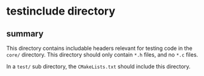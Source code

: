 # testinclude directory

## summary

This directory contains includable headers relevant for testing code in the `core/` directory. This directory should only contain `*.h` files, and no `*.c` files.

In a `test/` sub directory, the `CMakeLists.txt` should include this directory.